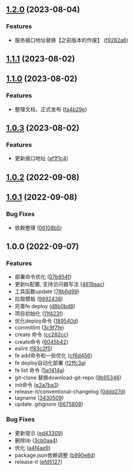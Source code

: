 

## [1.2.0](https://github.com/luozyiii/fe-cli/compare/v1.1.1...v1.2.0) (2023-08-04)


### Features

* 服务接口地址替换【之前版本的作废】 ([f9282a6](https://github.com/luozyiii/fe-cli/commit/f9282a69ea67c83c785eb5c9236686c2f17caa42))

## [1.1.1](https://github.com/luozyiii/fe-cli/compare/v1.1.0...v1.1.1) (2023-08-02)

## [1.1.0](https://github.com/luozyiii/fe-cli/compare/v1.0.3...v1.1.0) (2023-08-02)


### Features

* 整理文档，正式发布 ([fa4b29e](https://github.com/luozyiii/fe-cli/commit/fa4b29e14e87985ec23202a055c1ba591a65340e))

## [1.0.3](https://github.com/luozyiii/fe-cli/compare/v1.0.2...v1.0.3) (2023-08-02)


### Features

* 更新接口地址 ([af1f1c4](https://github.com/luozyiii/fe-cli/commit/af1f1c4763cc4315d66279e7a39b13a3d1aad56c))

## [1.0.2](https://github.com/luozyiii/fe-cli/compare/v1.0.1...v1.0.2) (2022-09-08)

## [1.0.1](https://github.com/luozyiii/fe-cli/compare/v1.0.0...v1.0.1) (2022-09-08)


### Bug Fixes

* 依赖整理 ([06108b5](https://github.com/luozyiii/fe-cli/commit/06108b5d7885463c552d7d529943505fbd3b7b14))

## 1.0.0 (2022-09-07)


### Features

* 部署命令优化 ([07b854f](https://github.com/luozyiii/fe-cli/commit/07b854f4f91bfddb5f4156d869e20f9f5e33b7cb))
* 更新ts配置, 支持访问器写法 ([4619aac](https://github.com/luozyiii/fe-cli/commit/4619aac39d4fb5005b4fd077942d41f4b6aa2dd6))
* 工具函数update ([78b6d99](https://github.com/luozyiii/fe-cli/commit/78b6d9908258e07d9724be8576b877224dc74c86))
* 拉取模板 ([9892438](https://github.com/luozyiii/fe-cli/commit/9892438a02bcad71010fa03e2ebc3919e5ecb3b4))
* 完善fe deploy ([d8b0bd8](https://github.com/luozyiii/fe-cli/commit/d8b0bd8c140e3643867fd5e786d64e57a71effbb))
* 项目初始化 ([11f423f](https://github.com/luozyiii/fe-cli/commit/11f423f6e6db726dd5e81f6ef3cd022a2b02055c))
* 优化deploy命令 ([189540d](https://github.com/luozyiii/fe-cli/commit/189540d2b7847de4968ee89a15bfbdedf899a78e))
* commitlint ([3c9f7fe](https://github.com/luozyiii/fe-cli/commit/3c9f7fe15a9603e14bad8e3c70625d2d6cff27a6))
* create 命令 ([cc282cc](https://github.com/luozyiii/fe-cli/commit/cc282cc5075af10a2d97a15ea7aeadd9ead8c212))
* create命令 ([6045b42](https://github.com/luozyiii/fe-cli/commit/6045b42e284540e2144a05026ead7e79f60a12c2))
* eslint ([f83c2f5](https://github.com/luozyiii/fe-cli/commit/f83c2f5256fc3fa6998c78138367e7e0e2e97e24))
* fe add命令和一些优化 ([cf6d456](https://github.com/luozyiii/fe-cli/commit/cf6d4560d89818f89fd0fd963cc9d25699a8bd2c))
* fe deploy自动化部署 ([f2ffc3a](https://github.com/luozyiii/fe-cli/commit/f2ffc3ad528dead4e40272de189518fe34123920))
* fe list 命令 ([5e1414a](https://github.com/luozyiii/fe-cli/commit/5e1414a39388176333a1bfa98496493d6605fa1f))
* git-clone 替换download-git-repo ([9b95346](https://github.com/luozyiii/fe-cli/commit/9b953466a514acb22ffa85961cacde541fb3db64))
* init命令 ([e2a7ba3](https://github.com/luozyiii/fe-cli/commit/e2a7ba333f5c9b3c326e90858e0de001ee7dc28b))
* release-it/conventional-changelog ([0ddd27d](https://github.com/luozyiii/fe-cli/commit/0ddd27d2744c10ce250867dde23aa455248335e1))
* tagname ([3430509](https://github.com/luozyiii/fe-cli/commit/343050937375363345a03d259f0eb34fef00bd2c))
* update .gitignore ([6675808](https://github.com/luozyiii/fe-cli/commit/66758085c4b9d322673536dcb78c15f24e9a46d5))


### Bug Fixes

* 更新提示 ([ed43309](https://github.com/luozyiii/fe-cli/commit/ed43309c29493a233f5d4481320c35ac148682bb))
* 删除lib ([3cb0aa4](https://github.com/luozyiii/fe-cli/commit/3cb0aa4775b778e481be3c60c881c02cf93b420b))
* 优化 ([a4f4ae9](https://github.com/luozyiii/fe-cli/commit/a4f4ae943c9392f005aa466adb676ac04b87cb0e))
* package.json依赖调整 ([b990e8d](https://github.com/luozyiii/fe-cli/commit/b990e8df6760cd8a2ff964bcbc23fd7e8d7f459b))
* release-it ([efd5127](https://github.com/luozyiii/fe-cli/commit/efd5127b54d2f2a57812232c8c6c8284b29e73bd))
